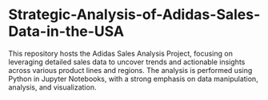 # Strategic-Analysis-of-Adidas-Sales-Data-in-the-USA
This repository hosts the Adidas Sales Analysis Project, focusing on leveraging detailed sales data to uncover trends and actionable insights across various product lines and regions. The analysis is performed using Python in Jupyter Notebooks, with a strong emphasis on data manipulation, analysis, and visualization. 
